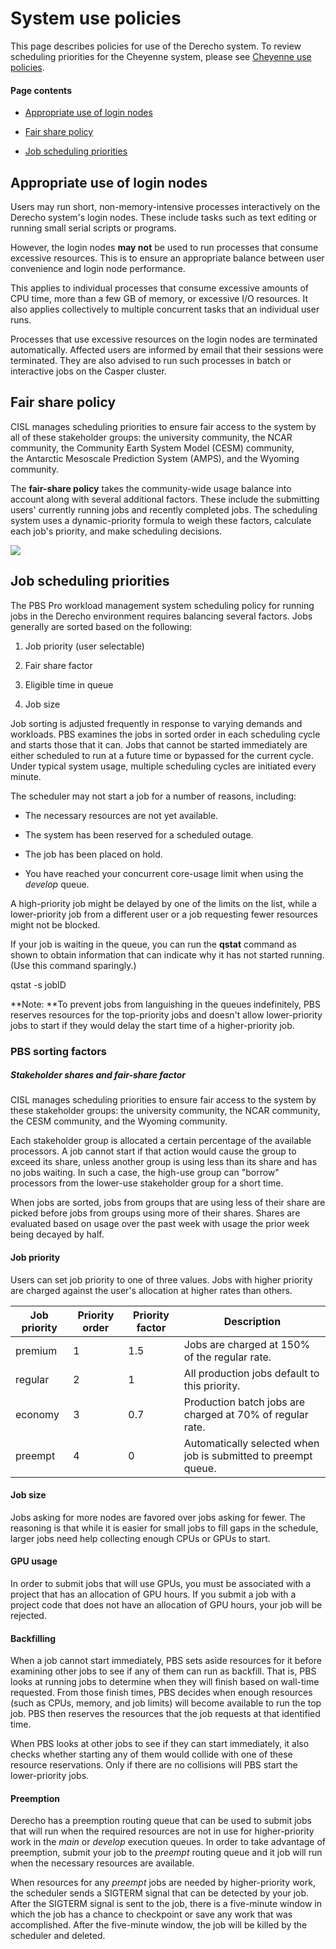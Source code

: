 # System use policies

This page describes policies for use of the Derecho system. To review
scheduling priorities for the Cheyenne system, please see [Cheyenne use
policies](file:////display/RC/Cheyenne+use+policies).

#### Page contents

- [Appropriate use of login
  nodes](#Systemusepolicies-Appropriateuseoflogin)

- [Fair share policy](#Systemusepolicies-Fairsharepolicy)

- [Job scheduling priorities](#Systemusepolicies-Jobschedulingprioriti)

## Appropriate use of login nodes

Users may run short, non-memory-intensive processes interactively on the
Derecho system's login nodes. These include tasks such as text editing
or running small serial scripts or programs.

However, the login nodes **may not** be used to run processes that
consume excessive resources. This is to ensure an appropriate balance
between user convenience and login node performance.

This applies to individual processes that consume excessive amounts of
CPU time, more than a few GB of memory, or excessive I/O resources. It
also applies collectively to multiple concurrent tasks that an
individual user runs.

Processes that use excessive resources on the login nodes are terminated
automatically. Affected users are informed by email that their sessions
were terminated. They are also advised to run such processes in batch or
interactive jobs on the Casper cluster.

## Fair share policy

CISL manages scheduling priorities to ensure fair access to the system
by all of these stakeholder groups: the university community, the NCAR
community, the Community Earth System Model (CESM) community,
the Antarctic Mesoscale Prediction System (AMPS), and the Wyoming
community.

The **fair-share policy** takes the community-wide usage balance into
account along with several additional factors. These include the
submitting users' currently running jobs and recently completed jobs.
The scheduling system uses a dynamic-priority formula to weigh these
factors, calculate each job's priority, and make scheduling decisions.

![](media/image1.png)

## Job scheduling priorities

The PBS Pro workload management system scheduling policy for running
jobs in the Derecho environment requires balancing several factors. Jobs
generally are sorted based on the following:

1.  Job priority (user selectable)

2.  Fair share factor

3.  Eligible time in queue

4.  Job size

Job sorting is adjusted frequently in response to varying demands and
workloads. PBS examines the jobs in sorted order in each scheduling
cycle and starts those that it can. Jobs that cannot be started
immediately are either scheduled to run at a future time or bypassed for
the current cycle. Under typical system usage, multiple scheduling
cycles are initiated every minute.

The scheduler may not start a job for a number of reasons, including:

- The necessary resources are not yet available.

- The system has been reserved for a scheduled outage.

- The job has been placed on hold.

- You have reached your concurrent core-usage limit when using the
  *develop* queue.

A high-priority job might be delayed by one of the limits on the list,
while a lower-priority job from a different user or a job requesting
fewer resources might not be blocked.

If your job is waiting in the queue, you can run the **qstat** command
as shown to obtain information that can indicate why it has not started
running. (Use this command sparingly.)

qstat -s jobID

**Note: **To prevent jobs from languishing in the queues indefinitely,
PBS reserves resources for the top-priority jobs and doesn't allow
lower-priority jobs to start if they would delay the start time of a
higher-priority job.

### PBS sorting factors

##### Stakeholder shares and fair-share factor

CISL manages scheduling priorities to ensure fair access to the system
by these stakeholder groups: the university community, the NCAR
community, the CESM community, and the Wyoming community.

Each stakeholder group is allocated a certain percentage of the
available processors. A job cannot start if that action would cause the
group to exceed its share, unless another group is using less than its
share and has no jobs waiting. In such a case, the high-use group can
"borrow" processors from the lower-use stakeholder group for a short
time.

When jobs are sorted, jobs from groups that are using less of their
share are picked before jobs from groups using more of their shares.
Shares are evaluated based on usage over the past week with usage the
prior week being decayed by half.

#### Job priority

Users can set job priority to one of three values. Jobs with higher
priority are charged against the user's allocation at higher rates than
others. 

| **Job priority** | **Priority order** | **Priority factor** | **Description**                                                |
|------------------|--------------------|---------------------|----------------------------------------------------------------|
| premium          | 1                  | 1.5                 | Jobs are charged at 150% of the regular rate.                  |
| regular          | 2                  | 1                   | All production jobs default to this priority.                  |
| economy          | 3                  | 0.7                 | Production batch jobs are charged at 70% of regular rate.      |
| preempt          | 4                  | 0                   | Automatically selected when job is submitted to preempt queue. |

#### Job size

Jobs asking for more nodes are favored over jobs asking for fewer. The
reasoning is that while it is easier for small jobs to fill gaps in the
schedule, larger jobs need help collecting enough CPUs or GPUs to start.

#### GPU usage

In order to submit jobs that will use GPUs, you must be associated with
a project that has an allocation of GPU hours. If you submit a job with
a project code that does not have an allocation of GPU hours, your job
will be rejected.

#### Backfilling

When a job cannot start immediately, PBS sets aside resources for it
before examining other jobs to see if any of them can run as backfill.
That is, PBS looks at running jobs to determine when they will finish
based on wall-time requested. From those finish times, PBS decides when
enough resources (such as CPUs, memory, and job limits) will become
available to run the top job. PBS then reserves the resources that the
job requests at that identified time.

When PBS looks at other jobs to see if they can start immediately, it
also checks whether starting any of them would collide with one of these
resource reservations. Only if there are no collisions will PBS start
the lower-priority jobs.

#### Preemption

Derecho has a preemption routing queue that can be used to submit jobs
that will run when the required resources are not in use for
higher-priority work in the *main* or *develop* execution queues. In
order to take advantage of preemption, submit your job to the *preempt*
routing queue and it job will run when the necessary resources are
available.

When resources for any *preempt* jobs are needed by higher-priority
work, the scheduler sends a SIGTERM signal that can be detected by your
job. After the SIGTERM signal is sent to the job, there is a five-minute
window in which the job has a chance to checkpoint or save any work that
was accomplished. After the five-minute window, the job will be killed
by the scheduler and deleted.

